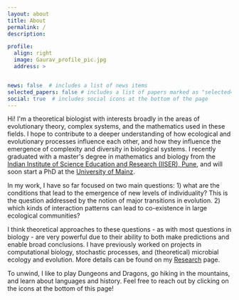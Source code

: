 ```yaml
---
layout: about
title: About
permalink: /
description: 

profile:
  align: right
  image: Gaurav_profile_pic.jpg
  address: > 


news: false  # includes a list of news items
selected_papers: false # includes a list of papers marked as "selected={true}"
social: true  # includes social icons at the bottom of the page
---
```


Hi! I'm a theoretical biologist with interests broadly in the areas of evolutionary theory, complex systems, and the mathematics used in these fields. I hope to contribute to a deeper understanding of how ecological and evolutionary processes influence each other, and how they influence the emergence of complexity and diversity in biological systems. I recently graduated with a master's degree in mathematics and biology from the [Indian Institute of Science Education and Research (IISER), Pune](https://iiserpune.ac.in), and will soon start a PhD at the [University of Mainz](https://www.uni-mainz.de/eng/). 

In my work, I have so far focused on two main questions: 1) what are the conditions that lead to the emergence of new levels of individuality? This is the question addressed by the notion of major transitions in evolution. 2) which kinds of interaction patterns can lead to co-existence in large ecological communities? 

I think theoretical approaches to these questions - as with most questions in biology - are very powerful due to their ability to both make predictions and enable broad conclusions. I have previously worked on projects in computational biology, stochastic processes, and (theoretical) microbial ecology and evolution. More details can be found on my [Research](https://gauravathreya.github.io/research/) page. 

To unwind, I like to play Dungeons and Dragons, go hiking in the mountains, and learn about languages and history. Feel free to reach out by clicking on the icons at the bottom of this page! 
